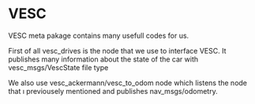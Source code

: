 # VESC

VESC meta pakage contains many usefull codes for us. 

First of all  vesc_drives is the node that we use to interface VESC. It publishes many information about the state of the car with vesc_msgs/VescState file type



We also use vesc_ackermann/vesc_to_odom node which listens the node that ı previousely mentioned and publishes nav_msgs/odometry.

